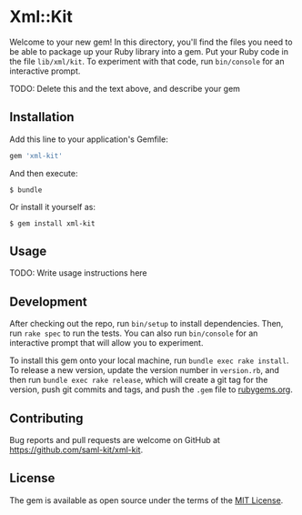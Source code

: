 # Xml::Kit

Welcome to your new gem! In this directory, you'll find the files you need to be able to package up your Ruby library into a gem. Put your Ruby code in the file `lib/xml/kit`. To experiment with that code, run `bin/console` for an interactive prompt.

TODO: Delete this and the text above, and describe your gem

## Installation

Add this line to your application's Gemfile:

```ruby
gem 'xml-kit'
```

And then execute:

    $ bundle

Or install it yourself as:

    $ gem install xml-kit

## Usage

TODO: Write usage instructions here

## Development

After checking out the repo, run `bin/setup` to install dependencies. Then, run `rake spec` to run the tests. You can also run `bin/console` for an interactive prompt that will allow you to experiment.

To install this gem onto your local machine, run `bundle exec rake install`. To release a new version, update the version number in `version.rb`, and then run `bundle exec rake release`, which will create a git tag for the version, push git commits and tags, and push the `.gem` file to [rubygems.org](https://rubygems.org).

## Contributing

Bug reports and pull requests are welcome on GitHub at https://github.com/saml-kit/xml-kit.

## License

The gem is available as open source under the terms of the [MIT License](https://opensource.org/licenses/MIT).
